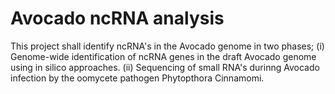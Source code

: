 # Avocado ncRNA analysis
This project shall identify ncRNA's in the Avocado genome in two phases;
(i) Genome-wide identification of ncRNA genes in the draft Avocado genome using in silico approaches.
(ii) Sequencing of small RNA's durinng Avocado infection by the oomycete pathogen Phytopthora Cinnamomi. 
